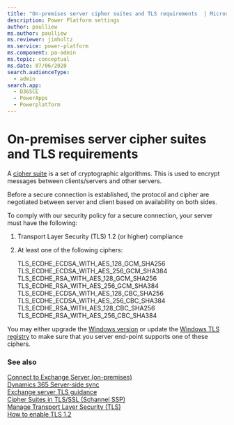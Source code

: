 ```yaml
---
title: "On-premises server cipher suites and TLS requirements  | MicrosoftDocs"
description: Power Platform settings
author: paulliew
ms.author: paulliew
ms.reviewer: jimholtz
ms.service: power-platform
ms.component: pa-admin
ms.topic: conceptual
ms.date: 07/06/2020
search.audienceType: 
  - admin
search.app: 
  - D365CE
  - PowerApps
  - Powerplatform
---
```

# On-premises server cipher suites and TLS requirements 

A [cipher suite](https://docs.microsoft.com/windows/win32/secauthn/cipher-suites-in-schannel) is a set of cryptographic algorithms. This is used to encrypt messages between clients/servers and other servers.  

Before a secure connection is established, the protocol and cipher are negotiated between server and client based on availability on both sides. 

To comply with our security policy for a secure connection, your server must have the following: 

1. Transport Layer Security (TLS) 1.2 (or higher) compliance
2. At least one of the following ciphers: 

   TLS_ECDHE_ECDSA_WITH_AES_128_GCM_SHA256 <br />
   TLS_ECDHE_ECDSA_WITH_AES_256_GCM_SHA384 <br />
   TLS_ECDHE_RSA_WITH_AES_128_GCM_SHA256 <br />
   TLS_ECDHE_RSA_WITH_AES_256_GCM_SHA384 <br />
   TLS_ECDHE_ECDSA_WITH_AES_128_CBC_SHA256 <br />
   TLS_ECDHE_ECDSA_WITH_AES_256_CBC_SHA384 <br />
   TLS_ECDHE_RSA_WITH_AES_128_CBC_SHA256 <br />
   TLS_ECDHE_RSA_WITH_AES_256_CBC_SHA384 

You may either upgrade the [Windows version](https://docs.microsoft.com/windows/win32/secauthn/cipher-suites-in-schannel) or update the [Windows TLS registry](https://docs.microsoft.com/windows-server/security/tls/tls-registry-settings) to make sure that you server end-point supports one of these ciphers.

### See also
[Connect to Exchange Server (on-premises)](connect-exchange-server-on-premises.md) <br />
[Dynamics 365 Server-side sync](https://docs.microsoft.com/powerapps/developer/common-data-service/server-side-synchronization-entities)  <br />
[Exchange server TLS guidance](https://techcommunity.microsoft.com/t5/exchange-team-blog/exchange-server-tls-guidance-part-1-getting-ready-for-tls-1-2/ba-p/607649)  <br />
[Cipher Suites in TLS/SSL (Schannel SSP)](https://docs.microsoft.com/windows/win32/secauthn/cipher-suites-in-schannel)  <br />
[Manage Transport Layer Security (TLS)](https://docs.microsoft.com/windows-server/security/tls/manage-tls)  <br />
[How to enable TLS 1.2](https://docs.microsoft.com/mem/configmgr/core/plan-design/security/enable-tls-1-2)  